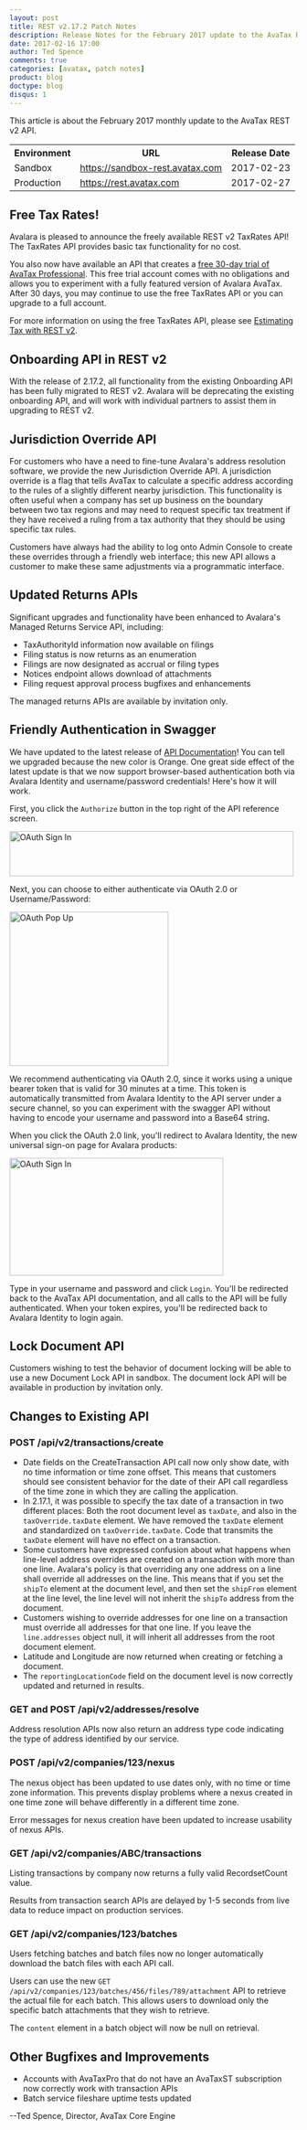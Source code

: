 ```yaml
---
layout: post
title: REST v2.17.2 Patch Notes
description: Release Notes for the February 2017 update to the AvaTax REST v2 API.
date: 2017-02-16 17:00
author: Ted Spence
comments: true
categories: [avatax, patch notes]
product: blog
doctype: blog
disqus: 1
---
```


This article is about the February 2017 monthly update to the AvaTax REST v2 API.

<div class="mobile-table">
    <table class="styled-table">
        <tr>
            <th>Environment</th>
            <th>URL</th>
            <th>Release Date</th>
        </tr>
        <tr>
            <td>Sandbox</td>
            <td><a href="https://sandbox-rest.avatax.com">https://sandbox-rest.avatax.com</a></td>
            <td>2017-02-23</td>
        </tr>
        <tr>
            <td>Production</td>
            <td><a href="https://rest.avatax.com">https://rest.avatax.com</a></td>
            <td>2017-02-27</td>
        </tr>
    </table>
</div>

<h2>Free Tax Rates!</h2>

Avalara is pleased to announce the freely available REST v2 TaxRates API!  The TaxRates API provides basic tax functionality for no cost.

You also now have available an API that creates a [free 30-day trial of AvaTax Professional](/api-reference/avatax/rest/v2/methods/Free/RequestFreeTrial/).  This free trial account comes with no obligations and allows you to experiment with a fully featured version of Avalara AvaTax.  After 30 days, you may continue to use the free TaxRates API or you can upgrade to a full account.

For more information on using the free TaxRates API, please see [Estimating Tax with REST v2](/blog/2016/11/04/estimating-tax-with-rest-v2/).

<h2>Onboarding API in REST v2</h2>

With the release of 2.17.2, all functionality from the existing Onboarding API has been fully migrated to REST v2.  Avalara will be deprecating the existing onboarding API, and will work with individual partners to assist them in upgrading to REST v2.

<h2>Jurisdiction Override API</h2>

For customers who have a need to fine-tune Avalara's address resolution software, we provide the new Jurisdiction Override API.  A jurisdiction override is a flag that tells AvaTax to calculate a specific address according to the rules of a slightly different nearby jurisdiction.  This functionality is often useful when a company has set up business on the boundary between two tax regions and may need to request specific tax treatment if they have received a ruling from a tax authority that they should be using specific tax rules.

Customers have always had the ability to log onto Admin Console to create these overrides through a friendly web interface; this new API allows a customer to make these same adjustments via a programmatic interface.

<h2>Updated Returns APIs</h2>

Significant upgrades and functionality have been enhanced to Avalara's Managed Returns Service API, including:

<ul class="normal">
    <li>TaxAuthorityId information now available on filings</li>
    <li>Filing status is now returns as an enumeration</li>
    <li>Filings are now designated as accrual or filing types</li>
    <li>Notices endpoint allows download of attachments</li>
    <li>Filing request approval process bugfixes and enhancements</li>
</ul>

The managed returns APIs are available by invitation only.

<h2>Friendly Authentication in Swagger</h2>

We have updated to the latest release of [API Documentation](/api-reference/avatax/rest/v2/)!  You can tell we upgraded because the new color is Orange.  One great side effect of the latest update is that we now support browser-based authentication both via Avalara Identity and username/password credentials!  Here's how it will work.

First, you click the `Authorize` button in the top right of the API reference screen.

<img src="/public/images/blog/swagger-auth.png" alt="OAuth Sign In" height="79" width="497" />

Next, you can choose to either authenticate via OAuth 2.0 or Username/Password:

<img src="/public/images/blog/oauth-popup.png" alt="OAuth Pop Up" height="270" width="278" />

We recommend authenticating via OAuth 2.0, since it works using a unique bearer token that is valid for 30 minutes at a time.  This token is automatically transmitted from Avalara Identity to the API server under a secure channel, so you can experiment with the swagger API without having to encode your username and password into a Base64 string.

When you click the OAuth 2.0 link, you'll redirect to Avalara Identity, the new universal sign-on page for Avalara products:

<img src="/public/images/blog/oauth-sign-in.png" alt="OAuth Sign In" height="206" width="374" />

Type in your username and password and click `Login`.  You'll be redirected back to the AvaTax API documentation, and all calls to the API will be fully authenticated.  When your token expires, you'll be redirected back to Avalara Identity to login again.

<h2>Lock Document API</h2>

Customers wishing to test the behavior of document locking will be able to use a new Document Lock API in sandbox.  The document lock API will be available in production by invitation only.

<h2>Changes to Existing API</h2>

<h3>POST /api/v2/transactions/create</h3>

<ul class="normal">
    <li>Date fields on the CreateTransaction API call now only show date, with no time information or time zone offset.  This means that customers should see consistent behavior for the date of their API call regardless of the time zone in which they are calling the application.</li>
    <li>In 2.17.1, it was possible to specify the tax date of a transaction in two different places: Both the root document level as <code class="highlight-rouge">taxDate</code>, and also in the <code class="highlight-rouge">taxOverride.taxDate</code> element.  We have removed the <code class="highlight-rouge">taxDate</code> element and standardized on <code class="highlight-rouge">taxOverride.taxDate</code>.  Code that transmits the <code class="highlight-rouge">taxDate</code> element will have no effect on a transaction.</li>
    <li>Some customers have expressed confusion about what happens when line-level address overrides are created on a transaction with more than one line.  Avalara's policy is that overriding any one address on a line shall override all addresses on the line.  This means that if you set the <code class="highlight-rouge">shipTo</code> element at the document level, and then set the <code class="highlight-rouge">shipFrom</code> element at the line level, the line level will not inherit the <code class="highlight-rouge">shipTo</code> address from the document.</li>
    <li>Customers wishing to override addresses for one line on a transaction must override all addresses for that one line.  If you leave the <code class="highlight-rouge">line.addresses</code> object null, it will inherit all addresses from the root document element.</li>
    <li>Latitude and Longitude are now returned when creating or fetching a document.</li>
    <li>The <code class="highlight-rouge">reportingLocationCode</code> field on the document level is now correctly updated and returned in results.</li>
</ul>

<h3>GET and POST /api/v2/addresses/resolve</h3>

Address resolution APIs now also return an address type code indicating the type of address identified by our service.

<h3>POST /api/v2/companies/123/nexus</h3>

The nexus object has been updated to use dates only, with no time or time zone information.  This prevents display problems where a nexus created in one time zone will behave differently in a different time zone.

Error messages for nexus creation have been updated to increase usability of nexus APIs.

<h3>GET /api/v2/companies/ABC/transactions</h3>

Listing transactions by company now returns a fully valid RecordsetCount value.

Results from transaction search APIs are delayed by 1-5 seconds from live data to reduce impact on production services.

<h3>GET /api/v2/companies/123/batches</h3>

Users fetching batches and batch files now no longer automatically download the batch files with each API call.

Users can use the new `GET /api/v2/companies/123/batches/456/files/789/attachment` API to retrieve the actual file for each batch.  This allows users to download only the specific batch attachments that they wish to retrieve.

The `content` element in a batch object will now be null on retrieval.

<h2>Other Bugfixes and Improvements</h2>

<ul class="normal">
    <li>Accounts with AvaTaxPro that do not have an AvaTaxST subscription now correctly work with transaction APIs</li>
    <li>Batch service fileshare uptime tests updated</li>
</ul>

--Ted Spence, Director, AvaTax Core Engine
